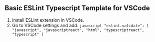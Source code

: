 ## Basic ESLint Typescript Template for VSCode

1) Install ESLint extension in VSCode.
2) Go to VSCode settings and add: 
```javascript "eslint.validate": [ "javascript", "javascriptreact", "html", "typescriptreact", "typescript" ]```